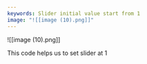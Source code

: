 ```yaml
---
keywords: Slider initial value start from 1
image: "![[image (10).png]]"
---
```

![[image (10).png]]

This code helps us to set slider at 1

```javascript



```